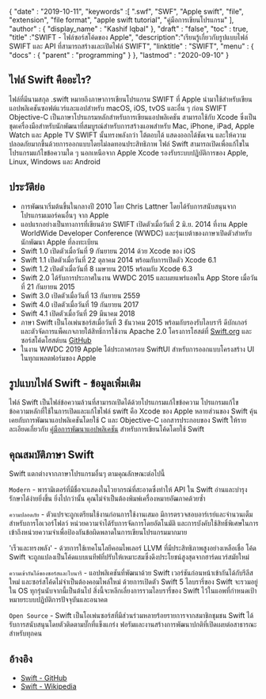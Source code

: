 {
  "date" : "2019-10-11",
  "keywords" :[ ".swf", "SWF", "Apple swift", "file", "extension", "file format", "apple swift tutorial", "คู่มือการเขียนโปรแกรม" ],
  "author" : {
    "display_name" : "Kashif Iqbal"
},
  "draft" : "false",
  "toc" : true,
  "title" :"SWIFT - ไฟล์ซอร์สโค้ดของ Apple",
  "description":"เรียนรู้เกี่ยวกับรูปแบบไฟล์ SWIFT และ API ที่สามารถสร้างและเปิดไฟล์ SWIFT",
  "linktitle" : "SWIFT",
  "menu" : {
    "docs" : {
      "parent" : "programming"
}
},
  "lastmod" : "2020-09-10"
}

## ไฟล์ Swift คืออะไร?

ไฟล์ที่มีนามสกุล .swift หมายถึงภาษาการเขียนโปรแกรม SWIFT ที่ Apple นำมาใช้สำหรับเขียนแอปพลิเคชันซอฟต์แวร์และแอปสำหรับ macOS, iOS, tvOS และอื่น ๆ ก่อน SWIFT Objective-C เป็นภาษาโปรแกรมหลักสำหรับการเขียนแอปพลิเคชัน สามารถใช้กับ Xcode ซึ่งเป็นชุดเครื่องมือสำหรับนักพัฒนาที่สมบูรณ์สำหรับการสร้างแอพสำหรับ Mac, iPhone, iPad, Apple Watch และ Apple TV SWIFT นั้นทรงพลังกว่า โต้ตอบได้ แสดงออกได้ชัดเจน และให้ความปลอดภัยมากขึ้นด้วยการออกแบบโดยไม่ลดทอนประสิทธิภาพ ไฟล์ Swift สามารถเปิดเพื่อแก้ไขในโปรแกรมแก้ไขข้อความใด ๆ นอกเหนือจาก Apple Xcode รองรับระบบปฏิบัติการของ Apple, Linux, Windows และ Android

## ประวัติย่อ

* การพัฒนาเริ่มต้นขึ้นในกลางปี 2010 โดย Chris Lattner โดยได้รับการสนับสนุนจากโปรแกรมเมอร์คนอื่นๆ จาก Apple
* แอปแรกอย่างเป็นทางการที่เขียนด้วย SWIFT เปิดตัวเมื่อวันที่ 2 มิ.ย. 2014 ที่งาน Apple WorldWide Developer Conference (WWDC) และรุ่นเบต้าของภาษาเปิดตัวสำหรับนักพัฒนา Apple ที่ลงทะเบียน
* Swift 1.0 เปิดตัวเมื่อวันที่ 9 กันยายน 2014 ด้วย Xcode ของ iOS
* Swift 1.1 เปิดตัวเมื่อวันที่ 22 ตุลาคม 2014 พร้อมกับการเปิดตัว Xcode 6.1
* Swift 1.2 เปิดตัวเมื่อวันที่ 8 เมษายน 2015 พร้อมกับ Xcode 6.3
* Swift 2.0 ได้รับการประกาศในงาน WWDC 2015 และเผยแพร่แอพใน App Store เมื่อวันที่ 21 กันยายน 2015
* Swift 3.0 เปิดตัวเมื่อวันที่ 13 กันยายน 2559
* Swift 4.0 เปิดตัวเมื่อวันที่ 19 กันยายน 2017
* Swift 4.1 เปิดตัวเมื่อวันที่ 29 มีนาคม 2018
* ภาษา Swift เป็นโอเพ่นซอร์สเมื่อวันที่ 3 ธันวาคม 2015 พร้อมกับรองรับไลบรารี ดีบักเกอร์ และตัวจัดการแพ็คเกจภายใต้สิทธิ์การใช้งาน Apache 2.0 โครงการโฮสต์ที่ [Swift.org](https://swift.org/) และซอร์สโค้ดโฮสต์บน [GitHub](https://github.com/apple/swift)
* ในงาน WWDC 2019 Apple ได้ประกาศกรอบ SwiftUI สำหรับการออกแบบโครงสร้าง UI ในทุกแพลตฟอร์มของ Apple

## รูปแบบไฟล์ Swift - ข้อมูลเพิ่มเติม

ไฟล์ Swift เป็นไฟล์ข้อความล้วนที่สามารถเปิดได้ด้วยโปรแกรมแก้ไขข้อความ โปรแกรมแก้ไขข้อความหลักที่ใช้ในการเปิดและแก้ไขไฟล์ swift คือ Xcode ของ Apple หลายส่วนของ Swift คุ้นเคยกับการพัฒนาแอปพลิเคชันโดยใช้ C และ Objective-C เอกสารประกอบของ Swift ให้รายละเอียดเกี่ยวกับ [คู่มือการพัฒนาแอปพลิเคชัน](https://docs.swift.org/swift-book/documentation/the-swift-programming-language/thebasics/) สำหรับการเขียนโค้ดโดยใช้ Swift

## คุณสมบัติภาษา Swift

Swift แตกต่างจากภาษาโปรแกรมอื่นๆ ตามคุณลักษณะต่อไปนี้

`Modern` - พารามิเตอร์ที่มีชื่อจะแสดงในไวยากรณ์ที่สะอาดซึ่งทำให้ API ใน Swift อ่านและบำรุงรักษาได้ง่ายยิ่งขึ้น ยิ่งไปกว่านั้น คุณไม่จำเป็นต้องพิมพ์เครื่องหมายอัฒภาคด้วยซ้ำ

`ความปลอดภัย` - ตัวแปรจะถูกเตรียมใช้งานก่อนการใช้งานเสมอ มีการตรวจสอบอาร์เรย์และจำนวนเต็มสำหรับการโอเวอร์โฟลว์ หน่วยความจำได้รับการจัดการโดยอัตโนมัติ และการบังคับใช้สิทธิ์พิเศษในการเข้าถึงหน่วยความจำเพื่อป้องกันข้อผิดพลาดในการเขียนโปรแกรมมากมาย

'เร็วและทรงพลัง' - ด้วยการใช้เทคโนโลยีคอมไพเลอร์ LLVM ที่มีประสิทธิภาพสูงอย่างเหลือเชื่อ โค้ด Swift จะถูกแปลงเป็นโค้ดแบบเนทีฟที่ปรับให้เหมาะสมซึ่งดึงประโยชน์สูงสุดจากฮาร์ดแวร์สมัยใหม่

`ความเข้ากันได้ของซอร์สและไบนารี` - แอปพลิเคชันที่พัฒนาด้วย Swift เวอร์ชันก่อนหน้าเข้ากันได้กับรีลีสใหม่ และซอร์สโค้ดไม่จำเป็นต้องคอมไพล์ใหม่ ด้วยการเปิดตัว Swift 5 ไลบรารี่ของ Swift จะรวมอยู่ใน OS ทุกรุ่นนับจากนี้เป็นต้นไป สิ่งนี้จะหลีกเลี่ยงการรวมไลบรารี่ของ Swift ไว้ในแอพที่กำหนดเป้าหมายระบบปฏิบัติการปัจจุบันและอนาคต

`Open Source` - Swift เป็นโอเพ่นซอร์สที่มีส่วนร่วมหลายร้อยรายการจากสมาชิกชุมชน Swift ได้รับการสนับสนุนโดยตัวติดตามบั๊กที่แข็งแกร่ง ฟอรัมและงานสร้างการพัฒนาปกติที่เปิดเผยต่อสาธารณะสำหรับทุกคน

## อ้างอิง
* [Swift - GitHub](https://github.com/apple/swift)
* [Swift - Wikipedia](https://en.wikipedia.org/wiki/Swift_(programming_language))

